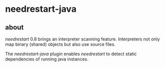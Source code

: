 needrestart-java
================

about
-----

*needrestart* 0.8 brings an interpreter scanning feature. Interpreters
not only map binary (shared) objects but also use source files.

The *needrestart-java* plugin enables *needrestart* to detect static
dependencies of running java instances.
